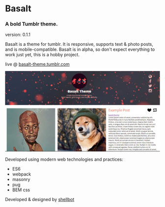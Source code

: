 # Basalt
### A bold Tumblr theme.

version: 0.1.1

Basalt is a theme for tumblr. It is responsive, supports text & photo posts, and is mobile-compatible. Basalt is in alpha, so don't expect everything to work just yet, this is a hobby project.

live @ [basalt-theme.tumblr.com](HTTP://basalt-theme.tumblr.com)

![Basalt preview](assets/preview.png)


Developed using modern web technologies and practices:

- ES6
- webpack
- masonry
- pug
- BEM css

Developed & designed by [shellbot](HTTP://twitter.com/_shellbot_)
